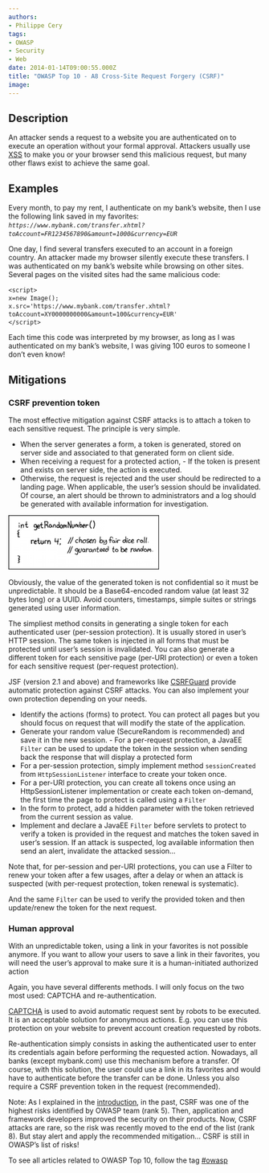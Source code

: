 ```yaml
---
authors:
- Philippe Cery
tags:
- OWASP
- Security
- Web
date: 2014-01-14T09:00:55.000Z
title: "OWASP Top 10 - A8 Cross-Site Request Forgery (CSRF)"
image: 
---
```


## Description

An attacker sends a request to a website you are authenticated on to execute an operation without your formal approval.
 Attackers usually use [XSS](http://blog.ippon.fr/2013/10/28/owasp-top-10-a3/ "A3 Cross-Site Scripting (XSS)") to make you or your browser send this malicious request, but many other flaws exist to achieve the same goal.

## Examples

Every month, to pay my rent, I authenticate on my bank’s website, then I use the following link saved in my favorites:
*`https://www.mybank.com/transfer.xhtml?toAccount=FR1234567890&amount=1000&currency=EUR`*

One day, I find several transfers executed to an account in a foreign country.
 An attacker made my browser silently execute these transfers. I was authenticated on my bank’s website while browsing on other sites. Several pages on the visited sites had the same malicious code:
```language-html
<script>
x=new Image();
x.src='https://www.mybank.com/transfer.xhtml?toAccount=XY0000000000&amount=100&currency=EUR'
</script>
```

 Each time this code was interpreted by my browser, as long as I was authenticated on my bank’s website, I was giving 100 euros to someone I don’t even know!

## Mitigations

### CSRF prevention token

The most effective mitigation against CSRF attacks is to attach a token to each sensitive request. The principle is very simple.

- When the server generates a form, a token is generated, stored on server side and associated to that generated form on client side.
- When receiving a request for a protected action, - If the token is present and exists on server side, the action is executed.
- Otherwise, the request is rejected and the user should be redirected to a landing page. When applicable, the user’s session should be invalidated. Of course, an alert should be thrown to administrators and a log should be generated with available information for investigation.

![source: xkcd.com](https://raw.githubusercontent.com/ippontech/blog-usa/master/images/2016/12/random_number-300x108.png)

Obviously, the value of the generated token is not confidential so it must be unpredictable. It should be a Base64-encoded random value (at least 32 bytes long) or a UUID. Avoid counters, timestamps, simple suites or strings generated using user information.

The simpliest method consits in generating a single token for each authenticated user (per-session protection). It is usually stored in user’s HTTP session. The same token is injected in all forms that must be protected until user’s session is invalidated. You can also generate a different token for each sensitive page (per-URI protection) or even a token for each sensitive request (per-request protection).

JSF (version 2.1 and above) and frameworks like [CSRFGuard](https://www.owasp.org/index.php/Category:OWASP_CSRFGuard_Project "CSRFGuard") provide automatic protection against CSRF attacks.
 You can also implement your own protection depending on your needs.

- Identify the actions (forms) to protect. You can protect all pages but you should focus on request that will modify the state of the application.
- Generate your random value (SecureRandom is recommended) and save it in the new session. - For a per-request protection, a JavaEE `Filter` can be used to update the token in the session when sending back the response that will display a protected form
- For a per-session protection, simply implement method `sessionCreated` from `HttpSessionListener` interface to create your token once.
- For a per-URI protection, you can create all tokens once using an HttpSessionListener implementation or create each token on-demand, the first time the page to protect is called using a `Filter`
- In the form to protect, add a hidden parameter with the token retrieved from the current session as value.
- Implement and declare a JavaEE `Filter` before servlets to protect to verify a token is provided in the request and matches the token saved in user’s session. If an attack is suspected, log available information then send an alert, invalidate the attacked session…

Note that, for per-session and per-URI protections, you can use a Filter to renew your token after a few usages, after a delay or when an attack is suspected (with per-request protection, token renewal is systematic).

And the same `Filter` can be used to verify the provided token and then update/renew the token for the next request.

### Human approval

With an unpredictable token, using a link in your favorites is not possible anymore. If you want to allow your users to save a link in their favorites, you will need the user’s approval to make sure it is a human-initiated authorized action

Again, you have several differents methods. I will only focus on the two most used: CAPTCHA and re-authentication.

[CAPTCHA](http://en.wikipedia.org/wiki/CAPTCHA "CAPTCHA (Wikipedia)") is used to avoid automatic request sent by robots to be executed. It is an acceptable solution for anonymous actions.
 E.g. you can use this protection on your website to prevent account creation requested by robots.

Re-authentication simply consists in asking the authenticated user to enter its credentials again before performing the requested action. Nowadays, all banks (except mybank.com) use this mechanism before a transfer. Of course, with this solution, the user could use a link in its favorites and would have to authenticate before the transfer can be done. Unless you also require a CSRF prevention token in the request (recommended).

Note: As I explained in the [introduction](https://blog.ippon.tech/owasp-top-10-introduction/ "OWASP Top 10 - Introduction"), in the past, CSRF was one of the highest risks identified by OWASP team (rank 5). Then, application and framework developers improved the security on their products. Now, CSRF attacks are rare, so the risk was recently moved to the end of the list (rank 8). But stay alert and apply the recommended mitigation… CSRF is still in OWASP’s list of risks!

To see all articles related to OWASP Top 10, follow the tag [#owasp](https://blog.ippon.tech/tag/owasp/ "OWASP Top 10")
